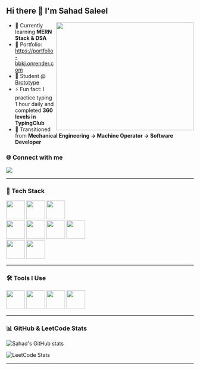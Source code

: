 ## Hi there 👋 I'm Sahad Saleel  

<img align="right" width="370" height="290" src="https://i.pinimg.com/originals/47/f0/34/47f0342cec72b800463bf003eac1257e.gif">

- 🌱 Currently learning **MERN Stack & DSA**  
- 🔭 Portfolio: https://portfolio-bbkj.onrender.com  
- 📘 Student @ [Brototype](https://brototype.com/)  
- ⚡ Fun fact: I practice typing 1 hour daily and completed **360 levels in TypingClub**  
- 🎯 Transitioned from **Mechanical Engineering → Machine Operator → Software Developer**  

### 🌐 Connect with me
[<img src="https://img.shields.io/badge/LinkedIn-0077B5?style=for-the-badge&logo=linkedin&logoColor=white" />](https://www.linkedin.com/in/sahad-saleel-7a535b33b/)   

---

### 🚀 Tech Stack
<img height="50" src="https://img.icons8.com/color/48/000000/html-5.png"/> <img height="50" src="https://img.icons8.com/color/48/000000/css3.png"/> <img height="50" src="https://img.icons8.com/color/48/000000/javascript.png"/>  
<img height="50" src="https://img.icons8.com/color/48/000000/nodejs.png"/> <img height="50" src="https://img.icons8.com/color/48/000000/express.png"/> <img height="50" src="https://img.icons8.com/color/48/000000/mongodb.png"/> <img height="50" src="https://img.icons8.com/color/48/000000/react-native.png"/>  
<img height="50" src="https://img.icons8.com/color/48/000000/bootstrap.png"/> <img height="50" src="https://img.icons8.com/color/48/000000/ejs.png"/>  

---

### 🛠 Tools I Use
<img height="50" src="https://img.icons8.com/color/48/000000/visual-studio-code-2019.png"/> <img height="50" src="https://img.icons8.com/color/48/000000/git.png"/> 
<img height="50" src="https://img.icons8.com/color/48/000000/figma--v1.png"/> <img height="50" src="https://img.icons8.com/color/48/000000/notion.png"/>  

---

### 📊 GitHub & LeetCode Stats
![Sahad's GitHub stats](https://github-readme-stats.vercel.app/api?username=SahadSaleel&theme=dark&show_icons=true&hide=issues,contribs)  

![LeetCode Stats](https://leetcard.jacoblin.cool/SahadSaleel?theme=dark&font=IBM%20Plex%20Sans%20KR&ext=heatmap)  

---
